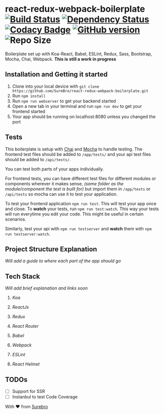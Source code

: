 # react-redux-webpack-boilerplate [![Build Status](https://travis-ci.org/SureBro/react-redux-webpack-boilerplate.svg?branch=master)](https://travis-ci.org/SureBro/react-redux-webpack-boilerplate) [![Dependency Status](https://gemnasium.com/badges/github.com/SureBro/react-redux-webpack-boilerplate.svg)](https://gemnasium.com/github.com/SureBro/react-redux-webpack-boilerplate) [![Codacy Badge](https://api.codacy.com/project/badge/Grade/316b0b7d9e954f3b847d4bff62ae5162)](https://www.codacy.com/app/SureBro/react-redux-webpack-boilerplate?utm_source=github.com&amp;utm_medium=referral&amp;utm_content=SureBro/react-redux-webpack-boilerplate&amp;utm_campaign=Badge_Grade) [![GitHub version](https://badge.fury.io/gh/SureBro%2Freact-redux-webpack-boilerplate.svg)](https://badge.fury.io/gh/SureBro%2Freact-redux-webpack-boilerplate) ![Repo Size](https://reposs.herokuapp.com/?path=SureBro/react-redux-webpack-boilerplate)


Boilerplate set up with Koa-React, Babel, ESLint, Redux, Sass, Bootstrap, Mocha, Chai, Webpack. **This is still a work in progress**

## Installation and Getting it started ##
1. Clone into your local device with `git clone https://github.com/SureBro/react-redux-webpack-boilerplate.git`
2. Run `npm install`
3. Run `npm run webserver` to get your backend started
4. Open a new tab in your terminal and run `npm run dev` to get your frontend started
5. Your app should be running on localhost:8080 unless you changed the port

## Tests ##
This boilerplate is setup with [Chai](https://github.com/chaijs/chai) and [Mocha](https://github.com/mochajs/mocha) to handle testing. The frontend test files should be added to `/app/tests/` and your api test files should be added to `/api/tests/`. 

You can test both parts of your apps individually. 

For frontend tests, you can have different test files for different modules or components wherever it makes sense, *(same folder as the module/component the test is built for)* but import them in `/app/tests` or `/api/tests` so mocha can use it to test your application.

To test your frontend application `npm run test`. This will test your app once and close. To **watch** your tests, run `npm run test:watch`. This way your tests will run everytime you edit your code. This might be useful in certain scenarios.

Similarly, test your api with `npm run testserver` and **watch** them with `npm run testserver:watch`.

## Project Structure Explanation ##
*Will add a guide to where each part of the app should go*

## Tech Stack ##
*Will add brief explanation and links soon*

1. *Koa*

2. *ReactJs*

3. *Redux*

4. *React Router*

5. *Babel*

6. *Webpack*

7. *ESLint*

8. *React Helmet*

## TODOs ##
- [ ] Support for SSR  
- [ ] Instanbul to test Code Coverage

With :heart: from [Surebro](https://surebro.com)
